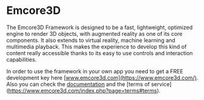# Emcore3D
The Emcore3D Framework is designed to be a fast, lightweight, optimized engine to render 3D objects, with augmented reality as one of its core components. It also extends to virtual reality, machine learning and multimedia playback. This makes the experience to develop this kind of content really accessible thanks to its easy to use controls and interaction capabilities. 

In order to use the framework in your own app you need to get a FREE development key here [www.emcore3d.com](https://www.emcore3d.com/).
Also you can check the [documentation](https://www.emcore3d.com/index.php?page=docs) and the [terms of service]
(https://www.emcore3d.com/index.php?page=terms#terms).

